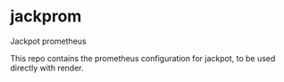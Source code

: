# jackprom
Jackpot prometheus

This repo contains the prometheus configuration for jackpot, to be used directly with render.
